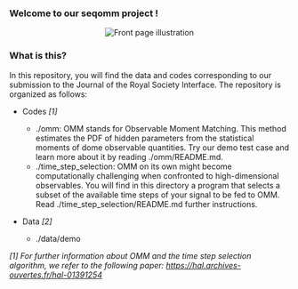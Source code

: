 ### Welcome to our seqomm project !

<p align="center"> 
<img src="./images/omm.png" title="Is this a log-normal
distribution?" alt="Front page illustration">
</p>

### What is this?

In this repository, you will find the data and codes corresponding to our submission to the
Journal of the Royal Society Interface. The repository is organized as follows:

* Codes *[1]*

  * ./omm: OMM stands for Observable Moment Matching. This method estimates the PDF of hidden parameters from the statistical moments of dome observable quantities. Try our demo test case and learn more about it by reading ./omm/README.md. 
  * ./time_step_selection: OMM on its own might become computationally challenging when confronted to high-dimensional observables. You will find in this directory a program that selects a subset of the available time steps of your signal to be fed to OMM. Read ./time_step_selection/README.md further instructions.

* Data *[2]*

  * ./data/demo

*[1] For further information about OMM and the time step selection algorithm,
 we refer to the following paper:
 https://hal.archives-ouvertes.fr/hal-01391254*
